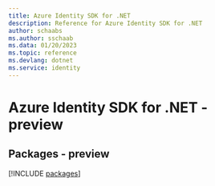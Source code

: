 ```yaml
---
title: Azure Identity SDK for .NET
description: Reference for Azure Identity SDK for .NET
author: schaabs
ms.author: sschaab
ms.data: 01/20/2023
ms.topic: reference
ms.devlang: dotnet
ms.service: identity
---
```

# Azure Identity SDK for .NET - preview
## Packages - preview
[!INCLUDE [packages](identity-index.md)]